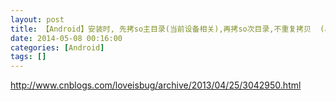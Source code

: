 ```yaml
---
layout: post
title: 【Android】安装时, 先拷so主目录(当前设备相关),再拷so次目录,不重复拷贝  (armeabi/armeabi-v7a) arm-v7不兼容arm-v5
date: 2014-05-08 00:16:00
categories: [Android]
tags: []
---
```

http://www.cnblogs.com/loveisbug/archive/2013/04/25/3042950.html